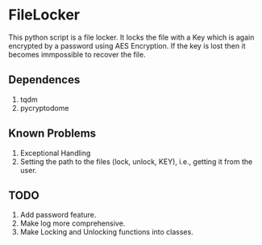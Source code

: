 # FileLocker


This python script is a file locker.
It locks the file with a Key which is again encrypted by a password using AES Encryption.
If the key is lost then it becomes immpossible to recover the file.

## Dependences

1.  tqdm
2.  pycryptodome

## Known Problems

1.  Exceptional Handling
2.  Setting the path to the files (lock, unlock, KEY), i.e., getting it from the user.

## TODO

1.  Add password feature.
2.  Make log more comprehensive.
3.  Make Locking and Unlocking functions into classes.
